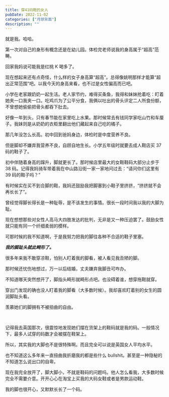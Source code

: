 ```yaml
---
title: 穿41码鞋的女人
pubDate: 2022-11-02
categories: ["月球背面"]
description: ""
---
```


就是我。哈哈。

第一次对自己的身形有概念还是在幼儿园。体检完老师说我的身高属于“超高”范畴。

回家我妈说可能我是红桃 K 喝多了。

现在想起来还有点奇怪，什么样的女子身高算“超高”。总得像姚明那样才能算“超出正常范围”吧。以我今天的身高来看，也不过是女性偏高而已吧。

小学在老家跟奶奶一起生活。老人家节约，难得买条鱼，我得和妹妹抢着吃：盯着她夹一口我夹一口。吃鸡爪为了公平分食，我俩以吐出的骨头评定二人所食份额，不曾想她偷偷把骨头都吞下肚去。

好像一年到头，只有春节能在家里吃上水果。那时候常去有钱同学家吃山竹和车厘子。我妹则是从奶奶的衣柜里翻出他们藏起来自己吃的橘子。

那几年没怎么长高。初中回到爸妈身边，体检时是中度营养不良。

但是脚却不嫌弃我营养不良，自顾自地生长。小学五年级时就要去成人鞋店买 37 码的鞋子了。

初中伴随着身高的蹿升，脚就更长了。那时候店里最大的女鞋鞋码大部分止步于 38 码。记得我妈骑车带着我在中山路沿街一家一家地问过去：“请问你们这里有 39 码的鞋子吗？”

有时候实在买不到合脚的鞋，我妈还鼓励我把脚塞到小鞋子里挤挤，“挤挤就不会再长长了”。

曾经觉得脚长得长是一种耻辱，是不该发生的事情。很长一段时间我以我的大脚为耻。

现在想想那些对女性人高马大四肢发达的批判，无非是又一种压迫罢了。鼓励女性就只能有同一个纤细柔弱的模样。

可那时候的我不知道啊，于是我努力把我的脚往各种不合适的鞋子里塞。

**_我的脚趾头就此畸形了。_**

很多年来我不敢穿凉鞋，怕别人盯着我的脚看，被人看见我丑陋的脚。

那时候还忧伤地想过，万一以后结婚，丈夫嫌弃我脚丑可咋办。

不知道哪天突然想开了，脚指头畸形就畸形点吧。也没碍着谁，想穿拖鞋就穿。

穿出门发现的确也没人盯着我的脚看（大多数时候）。我却喜欢盯着别的女生的圆润脚趾头看。

羡慕她们的脚拥有不被扭曲的自由。

​

记得我去英国那次，很震惊地发现她们摆在货架上的鞋码就是我的码。一般情况下，最多人试穿的码数才会被摆在鞋架上。

所以，其实我的大脚也不是很特殊啊。而且完全可以说是英国女人平均水平。

也不知道这么多年来一直扭曲我折磨我的都是些什么 bullshit。甚至是一种隐秘的不知道怎么说出口的自卑。

现在我完全放开了，脚大脚小，不就是鞋码的问题吗。他人怎么看我，大多数时候完全不需要介意。开开心心在淘宝上买我的大码女鞋或者是男款运动鞋。

我的脚也很开心，又默默长长了一个码。
